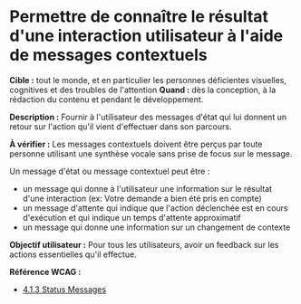 # Permettre de connaître le résultat d'une interaction utilisateur à l'aide de messages contextuels

<script>$(document).ready(function () {
    setBreadcrumb([
        {"label":"Critères incontournables", "url": "./incontournables.html"},
        {"label":"Permettre de connaître le résultat d'une interaction utilisateur à l'aide de messages contextuels"}
    ]);
});</script>

<span data-menuitem="incontournables"></span>


**Cible&nbsp;:** tout le monde, et en particulier les personnes déficientes visuelles, cognitives et des troubles de l'attention 
**Quand&nbsp;:** dès la conception, à la rédaction du contenu et pendant le développement.

**Description&nbsp;:**
Fournir à l'utilisateur des messages d'état qui lui donnent un retour sur l'action qu'il vient d'effectuer dans son parcours.

**À vérifier&nbsp;:**
   Les messages contextuels doivent être perçus par toute personne utilisant une synthèse vocale sans prise de focus sur le message.
   
   Un message d'état ou message contextuel peut être&nbsp;:
- un message qui donne à l'utilisateur une information sur le résultat d'une interaction (ex: Votre demande a bien été pris en compte)
- un message d'attente qui indique que l'action déclenchée est en cours d'exécution et qui indique un temps d'attente approximatif
- un message qui donne une information sur un changement de contexte

**Objectif utilisateur&nbsp;:**
    Pour tous les utilisateurs, avoir un feedback sur les actions essentielles qu'il effectue.

**Référence <abbr>WCAG</abbr>&nbsp;:**  
- <a lang="en" href="https://www.w3.org/TR/WCAG21/#status-messages">4.1.3 Status Messages</a>

<!--  This file is part of a11y-guidelines | Our vision of mobile & web accessibility guidelines and best practices, with valid/invalid examples.
 Copyright (C) 2016  Orange SA
 See the Creative Commons Legal Code Attribution-ShareAlike 3.0 Unported License for more details (LICENSE file). -->